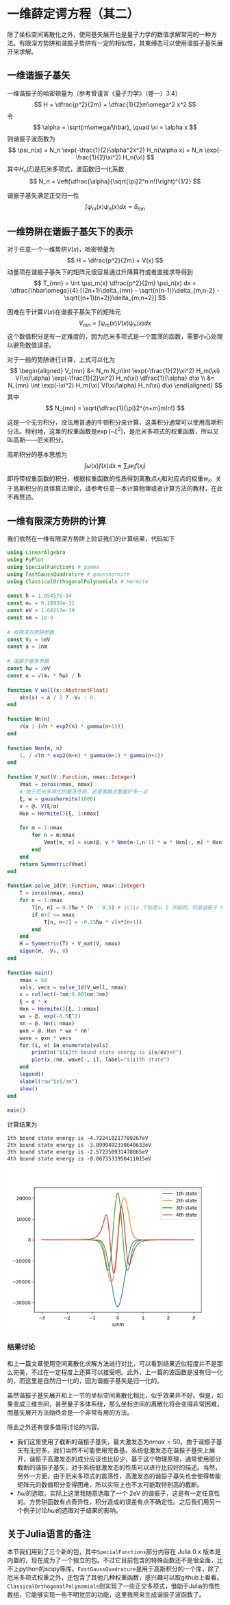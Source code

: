 # 一维薛定谔方程（其二）

除了坐标空间离散化之外，使用基矢展开也是量子力学的数值求解常用的一种方法。有限深方势阱和谐振子势阱有一定的相似性，其束缚态可以使用谐振子基矢展开来求解。

## 一维谐振子基矢

一维谐振子的哈密顿量为（参考曾谨言《量子力学》（卷一）3.4）
$$
H = \dfrac{p^2}{2m} + \dfrac{1}{2}m\omega^2 x^2
$$
令
$$
\alpha = \sqrt{m\omega/\hbar}, \quad \xi = \alpha x
$$
则谐振子波函数为
$$
\psi_n(x) = N_n \exp(-\frac{1}{2}\alpha^2x^2) H_n(\alpha x) = N_n \exp(-\frac{1}{2}\xi^2) H_n(\xi)
$$
其中$H_n(\xi)$是厄米多项式，波函数归一化系数
$$
N_n = \left(\dfrac{\alpha}{\sqrt{\pi}2^n n!}\right)^{1/2}
$$

谐振子基矢满足正交归一性
$$
\int \psi_m(x) \psi_n(x) dx = \delta_{mn}
$$

## 一维势阱在谐振子基矢下的表示

对于任意一个一维势阱$V(x)$，哈密顿量为
$$
H = \dfrac{p^2}{2m} + V(x)
$$
动量项在谐振子基矢下的矩阵元很容易通过升降算符或者直接求导得到
$$
T_{mn} = \int \psi_m(x) \dfrac{p^2}{2m} \psi_n(x) dx = \dfrac{\hbar\omega}{4} [(2n+1)\delta_{mn} - \sqrt{n(n-1)}\delta_{m,n-2} - \sqrt{(n+1)(n+2)}\delta_{m,n+2}]
$$

困难在于计算$V(x)$在谐振子基矢下的矩阵元
$$
V_{mn} = \int \psi_m(x) V(x) \psi_n(x) dx
$$
这个数值积分是有一定难度的，因为厄米多项式是一个震荡的函数，需要小心处理以避免数值误差。

对于一般的势阱进行计算，上式可以化为
$$
\begin{aligned}
V_{mn} &= N_m N_n\int \exp(-\frac{1}{2}\xi^2) H_m(\xi) V(\xi/\alpha) \exp(-\frac{1}{2}\xi^2) H_n(\xi) \dfrac{1}{\alpha} d\xi \\
    &= N_{mn} \int \exp(-\xi^2) H_m(\xi) V(\xi/\alpha) H_n(\xi) d\xi
\end{aligned}
$$
其中
$$
N_{mn} = \sqrt{\dfrac{1}{\pi}2^{n+m}m!n!}
$$

这是一个无穷积分，没法用普通的牛顿积分来计算，这类积分通常可以使用高斯积分法。特别地，这里的权重函数是$\exp(-\xi^2)$，是厄米多项式的权重函数，所以又叫高斯——厄米积分。

高斯积分的基本思想为
$$
\int \omega(x) f(x) dx \approx \sum_i w_i f(x_i)
$$
即将带权重函数的积分，根据权重函数的性质得到离散点$x_i$和对应点的权重$w_i$。关于高斯积分的具体算法理论，请参考任意一本计算物理或者计算方法的教材，在此不再赘述。

## 一维有限深方势阱的计算

我们依然在一维有限深方势阱上验证我们的计算结果，代码如下
```julia
using LinearAlgebra
using PyPlot
using SpecialFunctions # gamma
using FastGaussQuadrature # gausshermite
using ClassicalOrthogonalPolynomials # Hermite

const ħ = 1.05457e-34
const mₑ = 9.10938e-31
const eV = 1.60217e-19
const nm = 1e-9

# 有限深方势阱参数
const V₀ = 5eV
const a = 1nm

# 谐振子基矢参数
const ħω = 2eV
const α = √(mₑ * ħω) / ħ

function V_well(x::AbstractFloat)
    abs(x) < a / 2 ? -V₀ : 0.
end

function Nn(n)
    √(α / (√π * exp2(n) * gamma(n+1)))
end

function Nmn(m, n)
    1. / √(π * exp2(m+n) * gamma(m+1) * gamma(n+1))
end

function V_mat(V::Function, nmax::Integer)
    Vmat = zeros(nmax, nmax)
    # 由于厄米多项式的震荡性质，这里离散点数最好多一点
    ξ, w = gausshermite(1000)
    v = @. V(ξ/α)
    Hxn = Hermite()[ξ, 1:nmax]

    for m = 1:nmax
        for n = m:nmax
            Vmat[m, n] = sum(@. v * Nmn(m-1,n-1) * w * Hxn[:, m] * Hxn[:, n])
        end
    end
    return Symmetric(Vmat)
end

function solve_1d(V::Function, nmax::Integer)
    T = zeros(nmax, nmax)
    for n = 1:nmax
        T[n, n] = 0.5ħω * (n - 0.5) # julia 下标是从 1 开始的，但是谐振子 n 是从 0 开始的
        if n+2 <= nmax
            T[n, n+2] = -0.25ħω * √(n*(n+1))
        end
    end
    H = Symmetric(T) + V_mat(V, nmax)
    eigen(H, -V₀, 0)
end

function main()
    nmax = 50
    vals, vecs = solve_1d(V_well, nmax)
    x = collect(-3nm:0.001nm:3nm)
    ξ = α * x
    Hxn = Hermite()[ξ, 1:nmax]
    wx = @. exp(-0.5ξ^2)
    nn = @. Nn(1:nmax)
    ψxn = @. Hxn * wx * nn'
    wave = ψxn * vecs
    for (i, e) in enumerate(vals)
        println("$(i)th bound state energy is $(e/eV)eV")
        plot(x./nm, wave[:, i], label="$(i)th state")
    end
    legend()
    xlabel(raw"$x$/nm")
    show()
end

main()
```

计算结果为
```text
1th bound state energy is -4.722410217789267eV
2th bound state energy is -3.8999492310640633eV
3th bound state energy is -2.572350931478065eV
4th bound state energy is -0.8673533950411015eV
```
![](code/well-2.png)

### 结果讨论

和上一篇文章使用空间离散化求解方法进行对比，可以看到结果近似程度并不是那么完美，不过在一定程度上还算可以接受吧。此外，上一篇的波函数是没有归一化的，而这里是自然归一化的，因为谐振子基矢是归一化的。

虽然谐振子基矢展开和上一节的坐标空间离散化相比，似乎效果并不好。但是，如果变成三维空间，甚至量子多体系统，那么坐标空间的离散化将会变得非常困难，而基矢展开方法始终会是一个非常有用的方法。

除此之外还有很多值得讨论的内容。

- 我们这里使用了截断的谐振子基矢，最大激发态为$nmax = 50$。由于谐振子基矢有无穷多，我们当然不可能使用完备基。系统低激发态在谐振子基矢上展开，谐振子高激发态的成分应该也比较少，基于这个物理原理，通常使用部分截断的谐振子基矢，对于系统低激发态的性质可以进行比较好的描述。当然，另外一方面，由于厄米多项式的震荡性，高激发态的谐振子基矢也会使得势能矩阵元的数值积分变得困难，所以实际上也不太可能取特别高的截断。
- $\hbar\omega$的选取。实际上这里我随意选取了一个 2eV 的谐振子，这是有一定任意性的。方势阱函数有点奇异性，积分造成的误差有点不确定性。之后我们用另一个例子讨论$\hbar\omega$的选取对于结果的影响。

## 关于Julia语言的备注

本节我们用到了三个新的包，其中`SpecialFunctions`部分内容在 Julia 0.x 版本是内置的，现在成为了一个独立的包。不过它目前包含的特殊函数还不是很全面，比不上python的scipy等库。`FastGaussQuadrature`是用于高斯积分的一个库，除了厄米多项式权重之外，还包含了其他几种权重函数，感兴趣可以取github上看看。`ClassicalOrthogonalPolynomials`则实现了一些正交多项式，借助于Julia的惰性数组，它能够实现一些不明觉厉的功能，这里我用来生成谐振子波函数了。